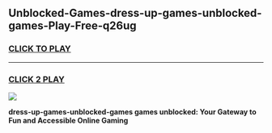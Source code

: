 
## Unblocked-Games-dress-up-games-unblocked-games-Play-Free-q26ug
<h3>
<a href="https://premium76.site?title=dress-up-games-unblocked-games&ref=15A">CLICK TO PLAY</a></h3>
<hr>

<h3>
<a href="https://premium76.site?title=dress-up-games-unblocked-games&ref=15A">CLICK 2 PLAY</a>
  
</h3>

<a href="https://premium76.site?title=dress-up-games-unblocked-games&ref=15A"><img src="https://clearcache.store/games.png"></a>


**dress-up-games-unblocked-games games unblocked: Your Gateway to Fun and Accessible Online Gaming**
